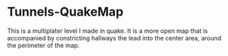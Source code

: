 # Tunnels-QuakeMap
This is a multiplater level I made in quake.
It is a more open map that is accompanied by constricting hallways the lead into the center area, around the perimeter of the map.
